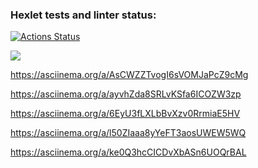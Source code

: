### Hexlet tests and linter status:
[![Actions Status](https://github.com/A-V-tor/python-project-lvl1/workflows/hexlet-check/badge.svg)](https://github.com/A-V-tor/python-project-lvl1/actions)

<a href="https://codeclimate.com/github/codeclimate/codeclimate/maintainability"><img src="https://api.codeclimate.com/v1/badges/a99a88d28ad37a79dbf6/maintainability" /></a>

https://asciinema.org/a/AsCWZZTvogI6sVOMJaPcZ9cMg

https://asciinema.org/a/ayvhZda8SRLvKSfa6ICOZW3zp

https://asciinema.org/a/6EyU3fLXLbBvXzv0RrmiaE5HV

https://asciinema.org/a/l50ZIaaa8yYeFT3aosUWEW5WQ

https://asciinema.org/a/ke0Q3hcCICDvXbASn6UOQrBAL
